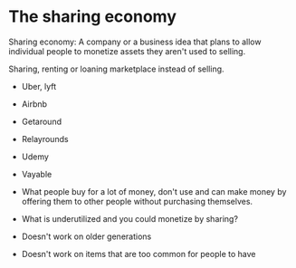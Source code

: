 # The sharing economy

Sharing economy: A company or a business idea that plans to allow individual people to monetize assets they aren't used to selling.

Sharing, renting or loaning marketplace instead of selling.

- Uber, lyft
- Airbnb
- Getaround
- Relayrounds
- Udemy
- Vayable

- What people buy for a lot of money, don't use and can make money by offering them to other people without purchasing themselves.
- What is underutilized and you could monetize by sharing?

- Doesn't work on older generations
- Doesn't work on items that are too common for people to have


